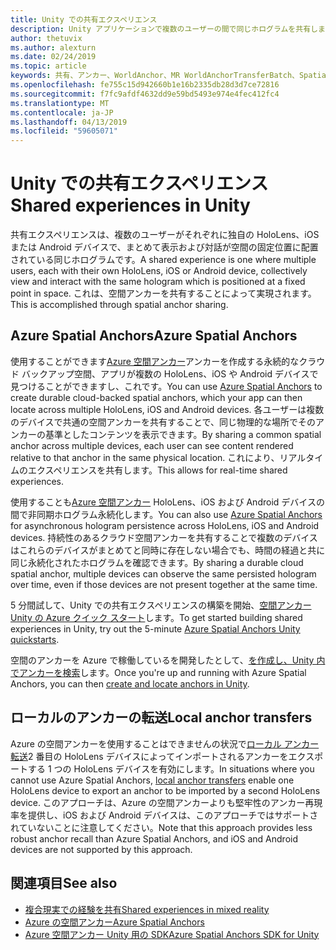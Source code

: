 ```yaml
---
title: Unity での共有エクスペリエンス
description: Unity アプリケーションで複数のユーザーの間で同じホログラムを共有します。
author: thetuvix
ms.author: alexturn
ms.date: 02/24/2019
ms.topic: article
keywords: 共有、アンカー、WorldAnchor、MR WorldAnchorTransferBatch、SpatialPerception、Azure、Azure の空間アンカー、ASA は 250 の共有
ms.openlocfilehash: fe755c15d942660b1e16b2335db28d3d7ce72816
ms.sourcegitcommit: f7fc9afdf4632dd9e59bd5493e974e4fec412fc4
ms.translationtype: MT
ms.contentlocale: ja-JP
ms.lasthandoff: 04/13/2019
ms.locfileid: "59605071"
---
```

# <a name="shared-experiences-in-unity"></a><span data-ttu-id="c0198-104">Unity での共有エクスペリエンス</span><span class="sxs-lookup"><span data-stu-id="c0198-104">Shared experiences in Unity</span></span>

<span data-ttu-id="c0198-105">共有エクスペリエンスは、複数のユーザーがそれぞれに独自の HoloLens、iOS または Android デバイスで、まとめて表示および対話が空間の固定位置に配置されている同じホログラムです。</span><span class="sxs-lookup"><span data-stu-id="c0198-105">A shared experience is one where multiple users, each with their own HoloLens, iOS or Android device, collectively view and interact with the same hologram which is positioned at a fixed point in space.</span></span> <span data-ttu-id="c0198-106">これは、空間アンカーを共有することによって実現されます。</span><span class="sxs-lookup"><span data-stu-id="c0198-106">This is accomplished through spatial anchor sharing.</span></span>

## <a name="azure-spatial-anchors"></a><span data-ttu-id="c0198-107">Azure Spatial Anchors</span><span class="sxs-lookup"><span data-stu-id="c0198-107">Azure Spatial Anchors</span></span>

<span data-ttu-id="c0198-108">使用することができます<a href="https://docs.microsoft.com/azure/spatial-anchors/overview" target="_blank">Azure 空間アンカー</a>アンカーを作成する永続的なクラウド バックアップ空間、アプリが複数の HoloLens、iOS や Android デバイスで見つけることができますし、これです。</span><span class="sxs-lookup"><span data-stu-id="c0198-108">You can use <a href="https://docs.microsoft.com/azure/spatial-anchors/overview" target="_blank">Azure Spatial Anchors</a> to create durable cloud-backed spatial anchors, which your app can then locate across multiple HoloLens, iOS and Android devices.</span></span>  <span data-ttu-id="c0198-109">各ユーザーは複数のデバイスで共通の空間アンカーを共有することで、同じ物理的な場所でそのアンカーの基準としたコンテンツを表示できます。</span><span class="sxs-lookup"><span data-stu-id="c0198-109">By sharing a common spatial anchor across multiple devices, each user can see content rendered relative to that anchor in the same physical location.</span></span>  <span data-ttu-id="c0198-110">これにより、リアルタイムのエクスペリエンスを共有します。</span><span class="sxs-lookup"><span data-stu-id="c0198-110">This allows for real-time shared experiences.</span></span>

<span data-ttu-id="c0198-111">使用することも<a href="https://docs.microsoft.com/azure/spatial-anchors/overview" target="_blank">Azure 空間アンカー</a> HoloLens、iOS および Android デバイスの間で非同期ホログラム永続化します。</span><span class="sxs-lookup"><span data-stu-id="c0198-111">You can also use <a href="https://docs.microsoft.com/azure/spatial-anchors/overview" target="_blank">Azure Spatial Anchors</a> for asynchronous hologram persistence across HoloLens, iOS and Android devices.</span></span>  <span data-ttu-id="c0198-112">持続性のあるクラウド空間アンカーを共有することで複数のデバイスはこれらのデバイスがまとめてと同時に存在しない場合でも、時間の経過と共に同じ永続化されたホログラムを確認できます。</span><span class="sxs-lookup"><span data-stu-id="c0198-112">By sharing a durable cloud spatial anchor, multiple devices can observe the same persisted hologram over time, even if those devices are not present together at the same time.</span></span>

<span data-ttu-id="c0198-113">5 分間試して、Unity での共有エクスペリエンスの構築を開始、<a href="https://docs.microsoft.com/azure/spatial-anchors/unity-overview" target="_blank">空間アンカー Unity の Azure クイック スタート</a>します。</span><span class="sxs-lookup"><span data-stu-id="c0198-113">To get started building shared experiences in Unity, try out the 5-minute <a href="https://docs.microsoft.com/azure/spatial-anchors/unity-overview" target="_blank">Azure Spatial Anchors Unity quickstarts</a>.</span></span>

<span data-ttu-id="c0198-114">空間のアンカーを Azure で稼働しているを開発したとして、<a href="https://docs.microsoft.com/azure/spatial-anchors/concepts/create-locate-anchors-unity" target="_blank">を作成し、Unity 内でアンカーを検索</a>します。</span><span class="sxs-lookup"><span data-stu-id="c0198-114">Once you're up and running with Azure Spatial Anchors, you can then <a href="https://docs.microsoft.com/azure/spatial-anchors/concepts/create-locate-anchors-unity" target="_blank">create and locate anchors in Unity</a>.</span></span>

## <a name="local-anchor-transfers"></a><span data-ttu-id="c0198-115">ローカルのアンカーの転送</span><span class="sxs-lookup"><span data-stu-id="c0198-115">Local anchor transfers</span></span>

<span data-ttu-id="c0198-116">Azure の空間アンカーを使用することはできませんの状況で[ローカル アンカー転送](local-anchor-transfers-in-unity.md)2 番目の HoloLens デバイスによってインポートされるアンカーをエクスポートする 1 つの HoloLens デバイスを有効にします。</span><span class="sxs-lookup"><span data-stu-id="c0198-116">In situations where you cannot use Azure Spatial Anchors, [local anchor transfers](local-anchor-transfers-in-unity.md) enable one HoloLens device to export an anchor to be imported by a second HoloLens device.</span></span>  <span data-ttu-id="c0198-117">このアプローチは、Azure の空間アンカーよりも堅牢性のアンカー再現率を提供し、iOS および Android デバイスは、このアプローチではサポートされていないことに注意してください。</span><span class="sxs-lookup"><span data-stu-id="c0198-117">Note that this approach provides less robust anchor recall than Azure Spatial Anchors, and iOS and Android devices are not supported by this approach.</span></span>

## <a name="see-also"></a><span data-ttu-id="c0198-118">関連項目</span><span class="sxs-lookup"><span data-stu-id="c0198-118">See also</span></span>
* [<span data-ttu-id="c0198-119">複合現実での経験を共有</span><span class="sxs-lookup"><span data-stu-id="c0198-119">Shared experiences in mixed reality</span></span>](shared-experiences-in-mixed-reality.md)
* <span data-ttu-id="c0198-120"><a href="https://docs.microsoft.com/azure/spatial-anchors" target="_blank">Azure の空間アンカー</a></span><span class="sxs-lookup"><span data-stu-id="c0198-120"><a href="https://docs.microsoft.com/azure/spatial-anchors" target="_blank">Azure Spatial Anchors</a></span></span>
* <span data-ttu-id="c0198-121"><a href="https://docs.microsoft.com/dotnet/api/Microsoft.Azure.SpatialAnchors" target="_blank">Azure 空間アンカー Unity 用の SDK</a></span><span class="sxs-lookup"><span data-stu-id="c0198-121"><a href="https://docs.microsoft.com/dotnet/api/Microsoft.Azure.SpatialAnchors" target="_blank">Azure Spatial Anchors SDK for Unity</a></span></span>